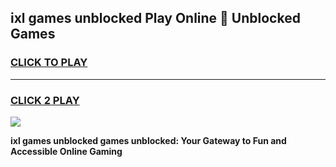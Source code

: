 
## ixl games unblocked Play Online 👋 Unblocked Games
<h3>
<a href="https://premium.freeplayer.one?title=ixl_games_unblocked&ref=19F">CLICK TO PLAY</a></h3>
<hr>

<h3>
<a href="https://premium.freeplayer.one?title=ixl_games_unblocked&ref=19F">CLICK 2 PLAY</a>
  
</h3>

<a href="https://premium.freeplayer.one?title=ixl_games_unblocked&ref=19F"><img src="https://clearcache.store/games.png"></a>


**ixl games unblocked games unblocked: Your Gateway to Fun and Accessible Online Gaming**

